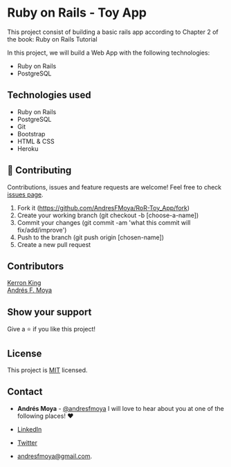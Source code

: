 # Ruby on Rails - Toy App

This project consist of building a basic rails app according to Chapter 2 of the book: Ruby on Rails Tutorial

In this project, we will build a Web App with the following technologies:
- Ruby on Rails
- PostgreSQL

## Technologies used

- Ruby on Rails
- PostgreSQL
- Git
- Bootstrap
- HTML & CSS
- Heroku

## 🤝 Contributing

Contributions, issues and feature requests are welcome! Feel free to check [issues page](https://github.com/AndresFMoya/RoR-Toy_App/issues).

1. Fork it (https://github.com/AndresFMoya/RoR-Toy_App/fork)
2. Create your working branch (git checkout -b [choose-a-name])
3. Commit your changes (git commit -am 'what this commit will fix/add/improve')
4. Push to the branch (git push origin [chosen-name])
5. Create a new pull request


## Contributors
[Kerron King](https://github.com/KerronKing)  
[Andrés F. Moya](https://github.com/AndresFMoya)


## Show your support

Give a ⭐️ if you like this project!


## License

This project is [MIT](https://github.com/AndresFMoya/RoR-Toy_App/blob/develop/LICENSE) licensed.


## Contact
- **Andrés Moya** - [@andresfmoya](https://github.com/andresfmoya) I will love to hear about you at one of the following places! :heart:

- [LinkedIn](https://www.linkedin.com/in/andres-f-moya/)
- [Twitter](https://www.twitter.com/andmedev/) 
- <andresfmoya@gmail.com>.
